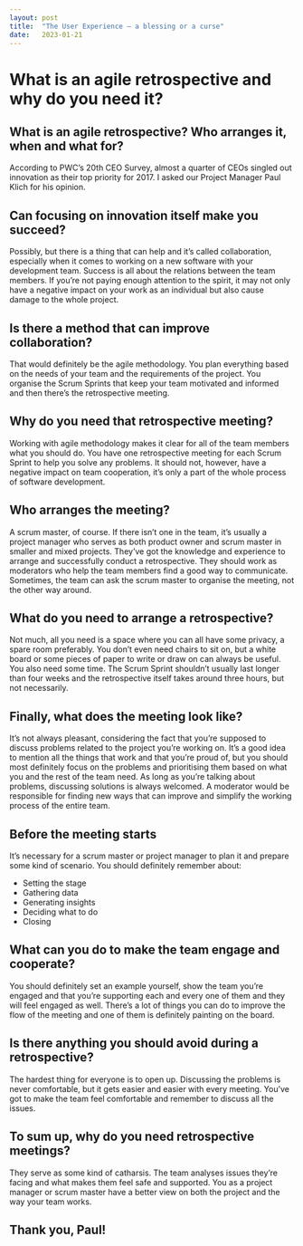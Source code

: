 ```yaml
---
layout: post
title:  "The User Experience – a blessing or a curse"
date:   2023-01-21
---
```


# What is an agile retrospective and why do you need it?
## What is an agile retrospective? Who arranges it, when and what for?

According to PWC’s 20th CEO Survey, almost a quarter of CEOs singled out innovation as their top priority for 2017. I asked our Project Manager Paul Klich for his opinion.

## Can focusing on innovation itself make you succeed?

Possibly, but there is a thing that can help and it’s called collaboration, especially when it comes to working on a new software with your development team. Success is all about the relations between the team members. If you’re not paying enough attention to the spirit, it may not only have a negative impact on your work as an individual but also cause damage to the whole project.

## Is there a method that can improve collaboration?

That would definitely be the agile methodology. You plan everything based on the needs of your team and the requirements of the project. You organise the Scrum Sprints that keep your team motivated and informed and then there’s the retrospective meeting.

## Why do you need that retrospective meeting?

Working with agile methodology makes it clear for all of the team members what you should do. You have one retrospective meeting for each Scrum Sprint to help you solve any problems. It should not, however, have a negative impact on team cooperation, it’s only a part of the whole process of software development.

## Who arranges the meeting?

A scrum master, of course. If there isn’t one in the team, it’s usually a project manager who serves as both product owner and scrum master in smaller and mixed projects. They’ve got the knowledge and experience to arrange and successfully conduct a retrospective. They should work as moderators who help the team members find a good way to communicate. Sometimes, the team can ask the scrum master to organise the meeting, not the other way around.

## What do you need to arrange a retrospective?

Not much, all you need is a space where you can all have some privacy, a spare room preferably. You don’t even need chairs to sit on, but a white board or some pieces of paper to write or draw on can always be useful. You also need some time. The Scrum Sprint shouldn’t usually last longer than four weeks and the retrospective itself takes around three hours, but not necessarily.

## Finally, what does the meeting look like?

It’s not always pleasant, considering the fact that you’re supposed to discuss problems related to the project you’re working on. It’s a good idea to mention all the things that work and that you’re proud of, but you should most definitely focus on the problems and prioritising them based on what you and the rest of the team need. As long as you’re talking about problems, discussing solutions is always welcomed. A moderator would be responsible for finding new ways that can improve and simplify the working process of the entire team.

## Before the meeting starts

It’s necessary for a scrum master or project manager to plan it and prepare some kind of scenario. You should definitely remember about:

- Setting the stage
- Gathering data
- Generating insights
- Deciding what to do
- Closing

## What can you do to make the team engage and cooperate?

You should definitely set an example yourself, show the team you’re engaged and that you’re supporting each and every one of them and they will feel engaged as well. There’s a lot of things you can do to improve the flow of the meeting and one of them is definitely painting on the board.

## Is there anything you should avoid during a retrospective?

The hardest thing for everyone is to open up. Discussing the problems is never comfortable, but it gets easier and easier with every meeting. You’ve got to make the team feel comfortable and remember to discuss all the issues.

## To sum up, why do you need retrospective meetings?

They serve as some kind of catharsis. The team analyses issues they’re facing and what makes them feel safe and supported. You as a project manager or scrum master have a better view on both the project and the way your team works.

## Thank you, Paul!
